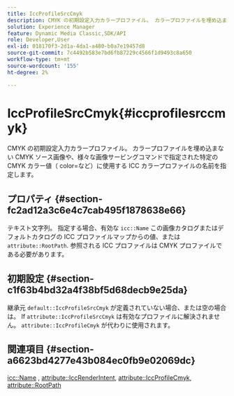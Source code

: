 ```yaml
---
title: IccProfileSrcCmyk
description: CMYK の初期設定入力カラープロファイル。 カラープロファイルを埋め込まない CMYK ソース画像や、様々な画像サービングコマンドで指定された特定の CMYK カラー値（ color=など）に使用する ICC カラープロファイルの名前を指定します。
solution: Experience Manager
feature: Dynamic Media Classic,SDK/API
role: Developer,User
exl-id: 018170f3-2d1a-4da1-a480-b0a7e19457d8
source-git-commit: 7c4492b583e7bd6fb87229c4566f1d9493c8a650
workflow-type: tm+mt
source-wordcount: '155'
ht-degree: 2%

---
```


# IccProfileSrcCmyk{#iccprofilesrccmyk}

CMYK の初期設定入力カラープロファイル。 カラープロファイルを埋め込まない CMYK ソース画像や、様々な画像サービングコマンドで指定された特定の CMYK カラー値（ color=など）に使用する ICC カラープロファイルの名前を指定します。

## プロパティ {#section-fc2ad12a3c6e4c7cab495f1878638e66}

テキスト文字列。 指定する場合、有効な `icc::Name` この画像カタログまたはデフォルトカタログの ICC プロファイルマップからの値、または `attribute::RootPath`. 参照される ICC プロファイルは CMYK プロファイルである必要があります。

## 初期設定 {#section-c1f63b4bd32a4f38bf5d68decb9e25da}

継承元 `default::IccProfileSrcCmyk` が定義されていない場合、または空の場合は。 If `attribute::IccProfileSrcCmyk` は有効なプロファイルに解決されません。 `attribute::IccProfileCmyk` が代わりに使用されます。

## 関連項目 {#section-a6623bd4277e43b084ec0fb9e02069dc}

[icc::Name](../../../../../is-api/image-catalog/image-serving-api-ref/c-image-catalog-reference/c-icc-profile-map-reference/r-name-icc.md#reference-9e7d3c8e35434981a3dfac66b8946cbe) , [attribute::IccRenderIntent](../../../../../is-api/image-catalog/image-serving-api-ref/c-image-catalog-reference/c-attributes-reference/r-iccrenderintent.md#reference-012f207f28bd4406a5368d23ed95a51f), [attribute::IccProfileCmyk](../../../../../is-api/image-catalog/image-serving-api-ref/c-image-catalog-reference/c-attributes-reference/r-iccprofilecmyk.md#reference-db89f9dac33e447cadb359ec1ba27ee0), [attribute::RootPath](../../../../../is-api/image-catalog/image-serving-api-ref/c-image-catalog-reference/c-attributes-reference/r-rootpath.md#reference-17d57e5967be403b8408fa7214017494)
